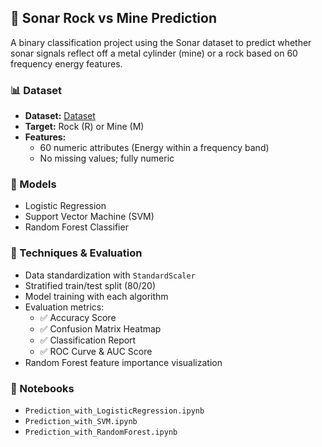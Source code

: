 ## 🌊 Sonar Rock vs Mine Prediction

A binary classification project using the Sonar dataset to predict whether sonar signals reflect off a metal cylinder (mine) or a rock based on 60 frequency energy features.

### 📊 Dataset
- **Dataset:** [Dataset](./dataset.csv)
- **Target:** Rock (R) or Mine (M)
- **Features:**
  - 60 numeric attributes (Energy within a frequency band)
  - No missing values; fully numeric

### 🧠 Models
- Logistic Regression
- Support Vector Machine (SVM)
- Random Forest Classifier

### 🧪 Techniques & Evaluation
- Data standardization with `StandardScaler`
- Stratified train/test split (80/20)
- Model training with each algorithm
- Evaluation metrics:
  - ✅ Accuracy Score
  - ✅ Confusion Matrix Heatmap
  - ✅ Classification Report
  - ✅ ROC Curve & AUC Score
- Random Forest feature importance visualization

### 📎 Notebooks
- `Prediction_with_LogisticRegression.ipynb`
- `Prediction_with_SVM.ipynb`
- `Prediction_with_RandomForest.ipynb`
